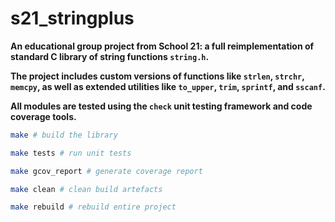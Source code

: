 # s21_stringplus

**An educational group project from School 21: a full reimplementation of standard C library of string functions `string.h`.**

**The project includes custom versions of functions like `strlen`, `strchr`, `memcpy`, as well as extended utilities like `to_upper`, `trim`, `sprintf`, and `sscanf`.**

**All modules are tested using the `check` unit testing framework and code coverage tools.**

 
```bash
make # build the library

make tests # run unit tests

make gcov_report # generate coverage report

make clean # clean build artefacts

make rebuild # rebuild entire project
```